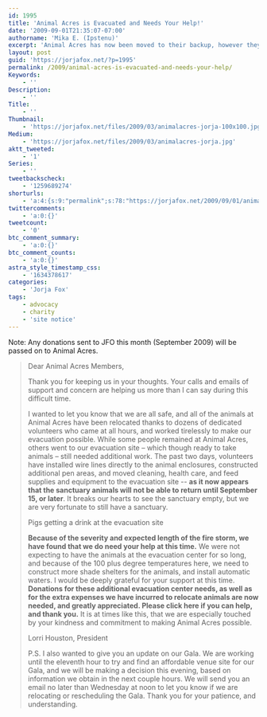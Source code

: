 ```yaml
---
id: 1995
title: 'Animal Acres is Evacuated and Needs Your Help!'
date: '2009-09-01T21:35:07-07:00'
authorname: 'Mika E. (Ipstenu)'
excerpt: 'Animal Acres has now been moved to their backup, however they weren''t expecting to need to be there for two weeks in 100 degree heat, and they need some help. All JFO donations for September will be passed on to Animal Acres.'
layout: post
guid: 'https://jorjafox.net/?p=1995'
permalink: /2009/animal-acres-is-evacuated-and-needs-your-help/
Keywords:
    - ''
Description:
    - ''
Title:
    - ''
Thumbnail:
    - 'https://jorjafox.net/files/2009/03/animalacres-jorja-100x100.jpg'
Medium:
    - 'https://jorjafox.net/files/2009/03/animalacres-jorja.jpg'
aktt_tweeted:
    - '1'
Series:
    - ''
tweetbackscheck:
    - '1259689274'
shorturls:
    - 'a:4:{s:9:"permalink";s:78:"https://jorjafox.net/2009/09/01/animal-acres-is-evacuated-and-needs-your-help/";s:7:"tinyurl";s:26:"http://tinyurl.com/yzs4nnr";s:4:"isgd";s:18:"http://is.gd/530Kt";s:5:"bitly";s:19:"http://bit.ly/Na0VW";}'
twittercomments:
    - 'a:0:{}'
tweetcount:
    - '0'
btc_comment_summary:
    - 'a:0:{}'
btc_comment_counts:
    - 'a:0:{}'
astra_style_timestamp_css:
    - '1634378617'
categories:
    - 'Jorja Fox'
tags:
    - advocacy
    - charity
    - 'site notice'
---
```


Note: Any donations sent to JFO this month (September 2009) will be passed on to Animal Acres.

<blockquote>Dear Animal Acres Members,

Thank you for keeping us in your thoughts.  Your calls and emails of support and concern are helping us more than I can say during this difficult time.

I wanted to let you know that we are all safe, and all of the animals at Animal Acres have been relocated thanks to dozens of dedicated volunteers who came at all hours, and worked tirelessly to make our evacuation possible.  While some people remained at Animal Acres, others went to our evacuation site – which though ready to take animals – still needed additional work. The past two days, volunteers have installed wire lines directly to the animal enclosures,  constructed additional pen areas,  and moved cleaning, health care, and feed supplies and  equipment to the evacuation site -- **as it now appears that  the sanctuary animals will not be able to return until September 15, or later**. It breaks our hearts to see the sanctuary empty, but we are very fortunate to still have a sanctuary.


Pigs getting a drink at the evacuation site

**Because of the severity and expected length of the fire storm, we have found that we do need your help at this time.**   We were not expecting to have the animals at the evacuation center for so long, and because of the 100 plus degree temperatures here, we need to construct more shade shelters for the animals, and install automatic waters.
I would be deeply grateful for your support at this time. **Donations for these additional evacuation center needs, as well as for the extra expenses we have incurred to relocate animals are now needed, and greatly appreciated.   Please click here if you can help, and thank you.** It is at times like this, that we are especially touched by your kindness and commitment to making Animal Acres possible.

Lorri Houston, President

P.S.  I also wanted to give you an update on our Gala.  We are working until the eleventh hour to try and find an affordable venue site for our Gala, and we will be making a decision this evening, based on information we obtain in the next couple hours.  We will send you an email no later than Wednesday at noon to let you know if we are relocating or rescheduling the Gala. Thank you for your patience, and understanding. </blockquote>
